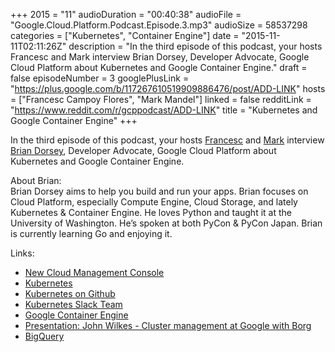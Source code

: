 +++
2015 = "11"
audioDuration = "00:40:38"
audioFile = "Google.Cloud.Platform.Podcast.Episode.3.mp3"
audioSize = 58537298
categories = ["Kubernetes", "Container Engine"]
date = "2015-11-11T02:11:26Z"
description = "In the third episode of this podcast, your hosts Francesc and Mark interview Brian Dorsey, Developer Advocate, Google Cloud Platform about Kubernetes and Google Container Engine."
draft = false
episodeNumber = 3
googlePlusLink = "https://plus.google.com/b/117267610519909886476/post/ADD-LINK"
hosts = ["Francesc Campoy Flores", "Mark Mandel"]
linked = false
redditLink = "https://www.reddit.com/r/gcppodcast/ADD-LINK"
title = "Kubernetes and Google Container Engine"
+++

In the third episode of this podcast, your hosts
[Francesc](http://twitter.com/francesc) and
[Mark](http://twitter.com/neurotic) interview
[Brian
Dorsey](https://twitter.com/briandorsey),
Developer Advocate, Google Cloud Platform about Kubernetes and Google
Container Engine.

<!--more-->

About Brian:  
Brian Dorsey aims to help you build and run your apps. Brian focuses on
Cloud Platform, especially Compute Engine, Cloud Storage, and lately
Kubernetes & Container Engine. He loves Python and taught it at the
University of Washington. He’s spoken at both PyCon & PyCon Japan. Brian
is currently learning Go and enjoying it.

Links:

-   [New Cloud Management Console](http://googlecloudplatform.blogspot.com/2015/10/try-the-new-cloud-management-console.html)
-   [Kubernetes](http://kubernetes.io/)
-   [Kubernetes on
    Github](https://github.com/kubernetes/kubernetes)
-   [Kubernetes Slack
    Team](http://slack.kubernetes.io/)
-   [Google Container
    Engine](https://cloud.google.com/container-engine)
-   [Presentation: John Wilkes - Cluster management at Google with
    Borg](https://www.youtube.com/watch?v=wy3L7XUq-g0)
-   [BigQuery](https://cloud.google.com/bigquery/)


